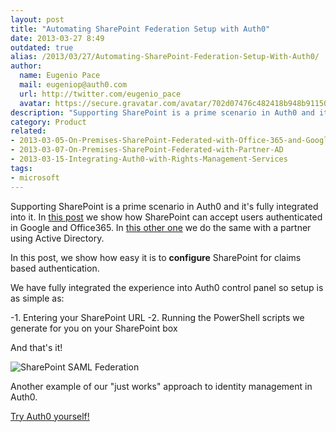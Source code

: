 ```yaml
---
layout: post
title: "Automating SharePoint Federation Setup with Auth0"
date: 2013-03-27 8:49
outdated: true
alias: /2013/03/27/Automating-SharePoint-Federation-Setup-With-Auth0/
author:
  name: Eugenio Pace
  mail: eugeniop@auth0.com
  url: http://twitter.com/eugenio_pace
  avatar: https://secure.gravatar.com/avatar/702d07476c482418b948b911504137a5?s=60
description: "Supporting SharePoint is a prime scenario in Auth0 and it's fully integrated into it. In this post we show how SharePoint can accept users authenticated"
category: Product
related:
- 2013-03-05-On-Premises-SharePoint-Federated-with-Office-365-and-Google
- 2013-03-07-On-Premises-SharePoint-Federated-with-Partner-AD
- 2013-03-15-Integrating-Auth0-with-Rights-Management-Services
tags:
- microsoft
---
```



Supporting SharePoint is a prime scenario in Auth0 and it's fully integrated into it. In [this post](http://blog.auth0.com/2013/03/04/On-Premises-SharePoint-Federated-with-Office-365-and-Google/) we show how SharePoint can accept users authenticated in Google and Office365. In [this other one](http://blog.auth0.com/2013/03/07/On-Premises-SharePoint-Federated-with-Partner-AD/) we do the same with a partner using Active Directory.

In this post, we show how easy it is to **configure** SharePoint for claims based authentication.

<!-- more -->

We have fully integrated the experience into Auth0 control panel so setup is as simple as:

-1. Entering your SharePoint URL
-2. Running the PowerShell scripts we generate for you on your SharePoint box

And that's it!

![SharePoint SAML Federation](https://s3.amazonaws.com/blog.auth0.com/img/auth0-sharepoint-setup.png)

Another example of our "just works" approach to identity management in Auth0.

[Try Auth0 yourself!](https://auth0.com)
